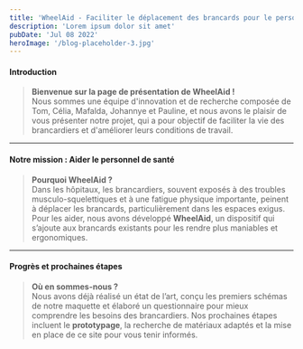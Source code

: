 ```yaml
---
title: 'WheelAid - Faciliter le déplacement des brancards pour le personnel médical'
description: 'Lorem ipsum dolor sit amet'
pubDate: 'Jul 08 2022'
heroImage: '/blog-placeholder-3.jpg'
---
```


#### **Introduction**

> **Bienvenue sur la page de présentation de WheelAid !**  
> Nous sommes une équipe d'innovation et de recherche composée de Tom, Célia, Mafalda, Johannye et Pauline, et nous
> avons
> le plaisir de vous présenter notre projet, qui a pour objectif de faciliter la vie des brancardiers et d'améliorer
> leurs
> conditions de travail.

---

#### **Notre mission : Aider le personnel de santé**

> **Pourquoi WheelAid ?**  
> Dans les hôpitaux, les brancardiers, souvent exposés à des troubles musculo-squelettiques et à une fatigue physique
> importante, peinent à déplacer les brancards, particulièrement dans les espaces exigus. Pour les aider, nous avons
> développé **WheelAid**, un dispositif qui s’ajoute aux brancards existants pour les rendre plus maniables et
> ergonomiques.

---

#### **Progrès et prochaines étapes**

> **Où en sommes-nous ?**  
> Nous avons déjà réalisé un état de l’art, conçu les premiers schémas de notre maquette et élaboré un questionnaire pour
> mieux comprendre les besoins des brancardiers. Nos prochaines étapes incluent le **prototypage**, la recherche de
> matériaux adaptés et la mise en place de ce site pour vous tenir informés.
